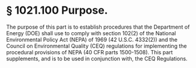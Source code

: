 # § 1021.100   Purpose.

The purpose of this part is to establish procedures that the Department of Energy (DOE) shall use to comply with section 102(2) of the National Environmental Policy Act (NEPA) of 1969 (42 U.S.C. 4332(2)) and the Council on Environmental Quality (CEQ) regulations for implementing the procedural provisions of NEPA (40 CFR parts 1500-1508). This part supplements, and is to be used in conjunction with, the CEQ Regulations.




